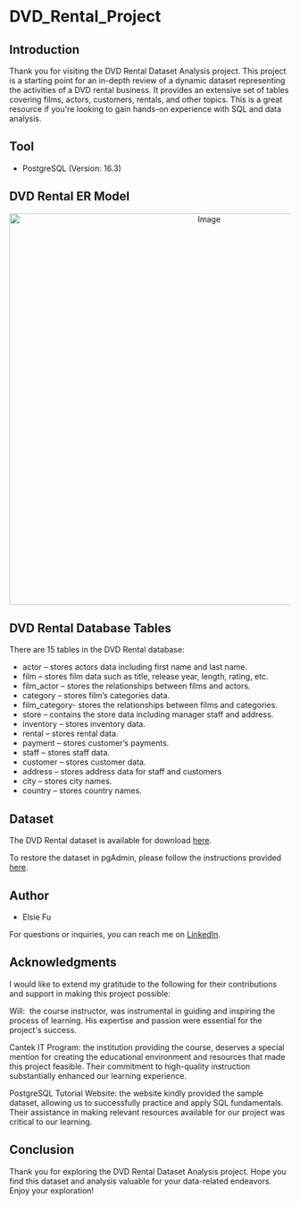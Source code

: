 # DVD_Rental_Project

## Introduction

Thank you for visiting the DVD Rental Dataset Analysis project. This project is a starting point for an in-depth review of a dynamic dataset representing the activities of a DVD rental business. It provides an extensive set of tables covering films, actors, customers, rentals, and other topics. This is a great resource if you're looking to gain hands-on experience with SQL and data analysis.

## Tool
- PostgreSQL (Version: 16.3)

## DVD Rental ER Model
<p align="center">
  <img src="https://github.com/gordonkwokkwok/DVD-Rental-PostgreSQL-Project/assets/112631794/5c55cbde-9e67-4363-99bc-177bf7903882" alt="Image" width="700">
</p>

## DVD Rental Database Tables
There are 15 tables in the DVD Rental database:

- actor – stores actors data including first name and last name.
- film – stores film data such as title, release year, length, rating, etc.
- film_actor – stores the relationships between films and actors.
- category – stores film’s categories data.
- film_category- stores the relationships between films and categories.
- store – contains the store data including manager staff and address.
- inventory – stores inventory data.
- rental – stores rental data.
- payment – stores customer’s payments.
- staff – stores staff data.
- customer – stores customer data.
- address – stores address data for staff and customers
- city – stores city names.
- country – stores country names.

## Dataset
The DVD Rental dataset is available for download [here](https://www.postgresqltutorial.com/postgresql-getting-started/postgresql-sample-database/).

To restore the dataset in pgAdmin, please follow the instructions provided [here](https://www.youtube.com/watch?v=obnRGVXmeyE).

## Author
- Elsie Fu

For questions or inquiries, you can reach me on [LinkedIn](https://www.linkedin.com/in/elsie-fu-5ba70b260/).

## Acknowledgments
I would like to extend my gratitude to the following for their contributions and support in making this project possible:

Will:  the course instructor, was instrumental in guiding and inspiring the process of learning. His expertise and passion were essential for the project's success.

Cantek IT Program: the institution providing the course, deserves a special mention for creating the educational environment and resources that made this project feasible. Their commitment to high-quality instruction substantially enhanced our learning experience.

PostgreSQL Tutorial Website: the website kindly provided the sample dataset, allowing us to successfully practice and apply SQL fundamentals. Their assistance in making relevant resources available for our project was critical to our learning.

## Conclusion
Thank you for exploring the DVD Rental Dataset Analysis project. Hope you find this dataset and analysis valuable for your data-related endeavors. Enjoy your exploration!
